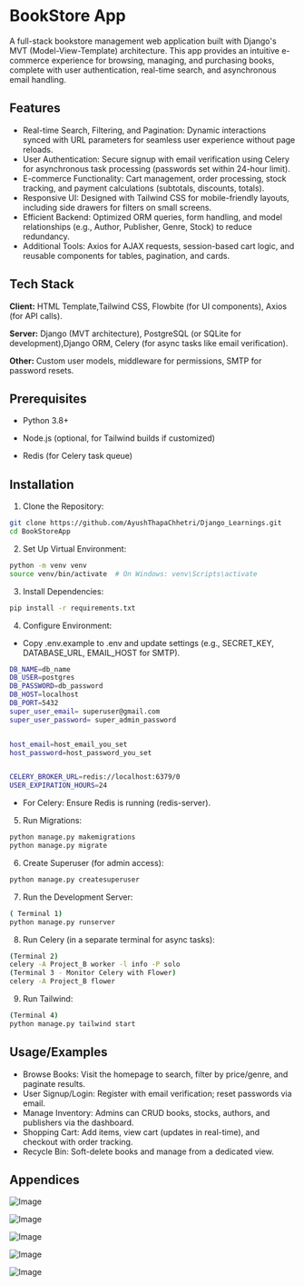 
# BookStore App

A full-stack bookstore management web application built with Django's MVT (Model-View-Template) architecture. This app provides an intuitive e-commerce experience for browsing, managing, and purchasing books, complete with user authentication, real-time search, and asynchronous email handling.


## Features

- Real-time Search, Filtering, and Pagination: Dynamic interactions synced with URL parameters for seamless user experience without page reloads.
- User Authentication: Secure signup with email verification using Celery for asynchronous task processing (passwords set within 24-hour limit).
- E-commerce Functionality: Cart management, order processing, stock tracking, and payment calculations (subtotals, discounts, totals).
- Responsive UI: Designed with Tailwind CSS for mobile-friendly layouts, including side drawers for filters on small screens.
- Efficient Backend: Optimized ORM queries, form handling, and model relationships (e.g., Author, Publisher, Genre, Stock) to reduce redundancy.
- Additional Tools: Axios for AJAX requests, session-based cart logic, and reusable components for tables, pagination, and cards.

## Tech Stack

**Client:** HTML Template,Tailwind CSS, Flowbite (for UI components), Axios (for API calls).

**Server:** Django (MVT architecture), PostgreSQL (or SQLite for development),Django ORM, Celery (for async tasks like email verification).

**Other:** Custom user models, middleware for permissions, SMTP for password resets.


## Prerequisites
- Python 3.8+

- Node.js (optional, for Tailwind builds if customized)

- Redis (for Celery task queue)
## Installation

1. Clone the Repository:
```bash
git clone https://github.com/AyushThapaChhetri/Django_Learnings.git
cd BookStoreApp
```

2. Set Up Virtual Environment:
```bash
python -m venv venv
source venv/bin/activate  # On Windows: venv\Scripts\activate
```
3. Install Dependencies:
```bash
pip install -r requirements.txt
```
4. Configure Environment:
- Copy .env.example to .env and update settings (e.g., SECRET_KEY, DATABASE_URL, EMAIL_HOST for SMTP).
```bash
DB_NAME=db_name 
DB_USER=postgres 
DB_PASSWORD=db_password
DB_HOST=localhost
DB_PORT=5432
super_user_email= superuser@gmail.com
super_user_password= super_admin_password


host_email=host_email_you_set
host_password=host_password_you_set


CELERY_BROKER_URL=redis://localhost:6379/0
USER_EXPIRATION_HOURS=24
```

- For Celery: Ensure Redis is running (redis-server).



5. Run Migrations:

```bash
python manage.py makemigrations
python manage.py migrate
```

6. Create Superuser (for admin access):
```bash
python manage.py createsuperuser
```

7. Run the Development Server:

```bash
( Terminal 1)
python manage.py runserver
```

8. Run Celery (in a separate terminal for async tasks):
```bash
(Terminal 2)
celery -A Project_B worker -l info -P solo    
(Terminal 3 - Monitor Celery with Flower)
celery -A Project_B flower
```

9. Run Tailwind:
```bash
(Terminal 4)
python manage.py tailwind start
```


## Usage/Examples

- Browse Books: Visit the homepage to search, filter by price/genre, and paginate results.
- User Signup/Login: Register with email verification; reset passwords via email.
- Manage Inventory: Admins can CRUD books, stocks, authors, and publishers via the dashboard.
- Shopping Cart: Add items, view cart (updates in real-time), and checkout with order tracking.
- Recycle Bin: Soft-delete books and manage from a dedicated view.

## Appendices

![Image](https://github.com/user-attachments/assets/c2759713-f02a-45bd-b1c4-bd1331df5f40)

![Image](https://github.com/user-attachments/assets/54b72c5e-3941-43be-a267-08a6d1d615cf)

![Image](https://github.com/user-attachments/assets/8ae3e5c5-3f11-494d-8a9c-3a367a4f1b85)

![Image](https://github.com/user-attachments/assets/7616e802-3fc0-4fad-8e4a-9ce51b40439b)

![Image](https://github.com/user-attachments/assets/d4fbf7e8-866f-4ee7-8864-fe710a04feac)
